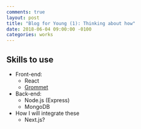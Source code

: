```yaml
---
comments: true
layout: post
title: "Blog for Young (1): Thinking about how"
date: 2018-06-04 09:00:00 -0100
categories: works
---
```

## Skills to use
* Front-end:
    * React
    * [Grommet](http://grommet.io/)
* Back-end:
    * Node.js (Express)
    * MongoDB
* How I will integrate these
    * Next.js?